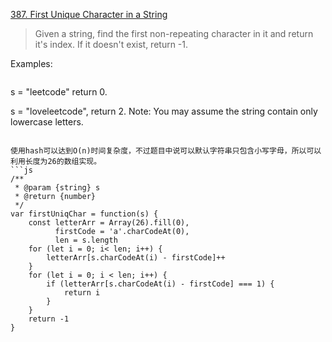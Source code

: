 [387. First Unique Character in a String](https://leetcode.com/problems/first-unique-character-in-a-string/)

>Given a string, find the first non-repeating character in it and return it's index. If it doesn't exist, return -1.
>
Examples:
>```
s = "leetcode"
return 0.
>
s = "loveleetcode",
return 2.
Note: You may assume the string contain only lowercase letters.
```

使用hash可以达到O(n)时间复杂度，不过题目中说可以默认字符串只包含小写字母，所以可以利用长度为26的数组实现。
```js
/**
 * @param {string} s
 * @return {number}
 */
var firstUniqChar = function(s) {
    const letterArr = Array(26).fill(0),
          firstCode = 'a'.charCodeAt(0),
          len = s.length
    for (let i = 0; i< len; i++) {
        letterArr[s.charCodeAt(i) - firstCode]++
    }
    for (let i = 0; i < len; i++) {
        if (letterArr[s.charCodeAt(i) - firstCode] === 1) {
            return i
        }
    }
    return -1
}
```